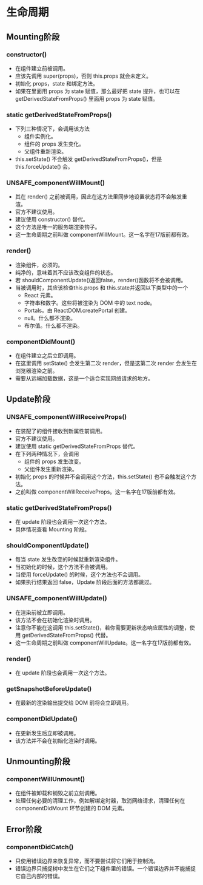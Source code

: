 # 生命周期

## Mounting阶段

### constructor()

- 在组件建立前被调用。
- 应该先调用 super(props)，否则 this.props 就会未定义。
- 初始化 props，state 和绑定方法。
- 如果在里面用 props 为 state 赋值，那么最好把 state 提升，也可以在 getDerivedStateFromProps() 里面用 props 为 state 赋值。

### static getDerivedStateFromProps()

- 下列三种情况下，会调用该方法
    - 组件实例化。
    - 组件的 props 发生变化。
    - 父组件重新渲染。
- this.setState() 不会触发 getDerivedStateFromProps()，但是 this.forceUpdate() 会。

### UNSAFE_componentWillMount()

- 其在 render() 之前被调用，因此在这方法里同步地设置状态将不会触发重渲。
- 官方不建议使用。
- 建议使用 constructor() 替代。
- 这个方法是唯一的服务端渲染钩子。
- 这一生命周期之前叫做 componentWillMount。这一名字在17版前都有效。

### render()

- 渲染组件，必须的。
- 纯净的，意味着其不应该改变组件的状态。
- 若 shouldComponentUpdate()返回false，render()函数将不会被调用。
- 当被调用时，其应该检查this.props 和 this.state并返回以下类型中的一个
    - React 元素。
    - 字符串和数字。这些将被渲染为 DOM 中的 text node。
    - Portals。由 ReactDOM.createPortal 创建。
    - null。什么都不渲染。
    - 布尔值。什么都不渲染。

### componentDidMount()

- 在组件建立之后立即调用。
- 在这里调用 setState() 会发生第二次 render，但是这第二次 render 会发生在浏览器渲染之前。
- 需要从远端加载数据，这是一个适合实现网络请求的地方。

## Update阶段

### UNSAFE_componentWillReceiveProps()

- 在装配了的组件接收到新属性前调用。
- 官方不建议使用。
- 建议使用 static getDerivedStateFromProps 替代。
- 在下列两种情况下，会调用
    - 组件的 props 发生改变。
    - 父组件发生重新渲染。
- 初始化 props 的时候并不会调用这个方法，this.setState() 也不会触发这个方法。
- 之前叫做 componentWillReceiveProps。这一名字在17版前都有效。

### static getDerivedStateFromProps()

- 在 update 阶段也会调用一次这个方法。
- 具体情况查看 Mounting 阶段。

### shouldComponentUpdate()

- 每当 state 发生改变的时候就重新渲染组件。
- 当初始化的时候，这个方法不会被调用。
- 当使用 forceUpdate() 的时候，这个方法也不会调用。
- 如果执行结果返回 false，Update 阶段后面的方法都跳过。

### UNSAFE_componentWillUpdate()

- 在渲染前被立即调用。
- 该方法不会在初始化渲染时调用。
- 注意你不能在这调用 this.setState()，若你需要更新状态响应属性的调整，使用 getDerivedStateFromProps() 代替。
- 这一生命周期之前叫做 componentWillUpdate。这一名字在17版前都有效。

### render()

- 在 update 阶段也会调用一次这个方法。

### getSnapshotBeforeUpdate()

- 在最新的渲染输出提交给 DOM 前将会立即调用。

### componentDidUpdate()

- 在更新发生后立即被调用。
- 该方法并不会在初始化渲染时调用。

## Unmounting阶段

### componentWillUnmount()

- 在组件被卸载和销毁之前立刻调用。
- 处理任何必要的清理工作，例如解绑定时器，取消网络请求，清理任何在 componentDidMount 环节创建的 DOM 元素。

## Error阶段

### componentDidCatch()

- 只使用错误边界来恢复异常，而不要尝试将它们用于控制流。
- 错误边界只捕捉树中发生在它们之下组件里的错误。一个错误边界并不能捕捉它自己内部的错误。